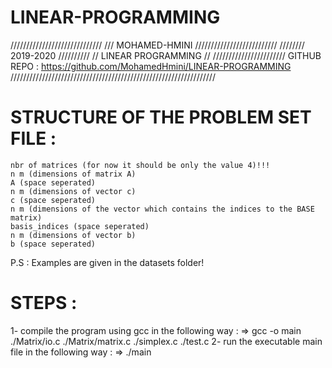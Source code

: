 # LINEAR-PROGRAMMING

/////////////////////////////
/// MOHAMED-HMINI //////////////////////////
//////// 2019-2020 //////////
// LINEAR PROGRAMMING //
///////////////////////
GITHUB REPO : https://github.com/MohamedHmini/LINEAR-PROGRAMMING
/////////////////////////////////////////////////////////////////


# STRUCTURE OF THE PROBLEM SET FILE : 

    nbr of matrices (for now it should be only the value 4)!!!
    n m (dimensions of matrix A)
    A (space seperated) 
    n m (dimensions of vector c)
    c (space seperated)
    n m (dimensions of the vector which contains the indices to the BASE matrix)
    basis_indices (space seperated)
    n m (dimensions of vector b)
    b (space seperated)

P.S : Examples are given in the datasets folder!

# STEPS : 

1- compile the program using gcc in the following way : 
    => gcc -o main ./Matrix/io.c ./Matrix/matrix.c ./simplex.c ./test.c
2- run the executable main file in the following way : 
    => ./main <problem set file path>

